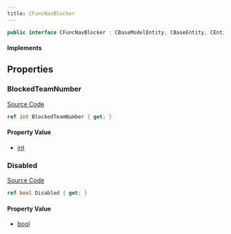 ```yaml
---
title: CFuncNavBlocker
---
```


```csharp
public interface CFuncNavBlocker : CBaseModelEntity, CBaseEntity, CEntityInstance, ISchemaClass<CEntityInstance>, ISchemaClass<CBaseEntity>, ISchemaClass<CBaseModelEntity>, ISchemaClass<CFuncNavBlocker>, ISchemaField, ISchemaClass, INativeHandle
```

#### Implements

## Properties

### BlockedTeamNumber

[Source Code](https://github.com/swiftly-solution/swiftlys2/blob/main/managed/src/SwiftlyS2.Generated/Schemas/Interfaces/CFuncNavBlocker.cs#L19)

```csharp
ref int BlockedTeamNumber { get; }
```

#### Property Value

- [int](https://learn.microsoft.com/dotnet/api/system.int32)

### Disabled

[Source Code](https://github.com/swiftly-solution/swiftlys2/blob/main/managed/src/SwiftlyS2.Generated/Schemas/Interfaces/CFuncNavBlocker.cs#L17)

```csharp
ref bool Disabled { get; }
```

#### Property Value

- [bool](https://learn.microsoft.com/dotnet/api/system.boolean)

